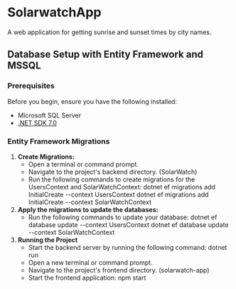 # SolarwatchApp
A web application for getting sunrise and sunset times by city names.

## Database Setup with Entity Framework and MSSQL

### Prerequisites

Before you begin, ensure you have the following installed:

- Microsoft SQL Server
- [.NET SDK 7.0](https://dotnet.microsoft.com/download/dotnet/7.0)

### Entity Framework Migrations

1. **Create Migrations:**
   - Open a terminal or command prompt.
   - Navigate to the project's backend directory. (SolarWatch)
   - Run the following commands to create migrations for the UsersContext and SolarWatchContext:
       dotnet ef migrations add InitialCreate --context UsersContext
       dotnet ef migrations add InitialCreate --context SolarWatchContext
2. **Apply the migrations to update the databases:**
   - Run the following commands to update your database:
       dotnet ef database update --context UsersContext
       dotnet ef database update --context SolarWatchContext
3. **Running the Project**
   - Start the backend server by running the following command:
       dotnet run
   - Open a new terminal or command prompt.
   - Navigate to the project's frontend directory. (solarwatch-app)
   - Start the frontend application:
       npm start

